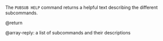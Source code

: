 The `PUBSUB HELP` command returns a helpful text describing the different subcommands.

@return

@array-reply: a list of subcommands and their descriptions

